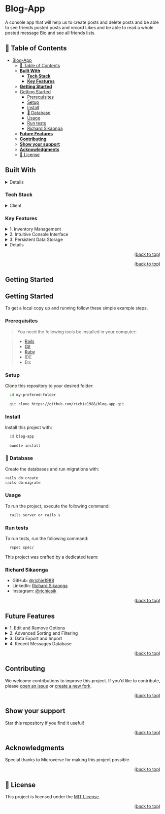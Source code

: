
<a name="Blog-App"></a>

# Blog-App <a name="Blog-App"></a>
A console app that will help us to create posts and delete posts and be able to see friends posted posts and record Likes and be able to read a whole posted message Bio and see all friends lists.

## 📗 Table of Contents <a name="table-of-contents"></a>

- [Blog-App ](#blog-app-)
  - [📗 Table of Contents ](#-table-of-contents-)
  - [**Built With** ](#built-with-)
    - [**Tech Stack**  ](#tech-stack--)
    - [**Key Features**  ](#key-features--)
  - [**Getting Started**](#getting-started)
  - [Getting Started](#getting-started-1)
    - [Prerequisites](#prerequisites)
    - [Setup](#setup)
    - [Install](#install)
    - [💾 Database](#-database)
    - [Usage](#usage)
    - [Run tests](#run-tests)
    - [Richard Sikaonga](#richard-sikaonga)
  - [**Future Features** ](#future-features-)
  - [**Contributing** ](#contributing-)
  - [**Show your support** ](#show-your-support-)
  - [**Acknowledgments** ](#acknowledgments-)
  - [📝 License ](#-license-)

## **Built With** <a name="built-with"></a>
<details>
  <!-- <summary>Client</summary> -->
    <li>Ruby on Rails</li>
    <li>PostgreSQL</li>
    <!-- <li></li> -->
</details>

### **Tech Stack**  <a name="tech-stack"></a>

<details>
  <summary>Client</summary>
    <li><a href="https://www.ruby-lang.org/en/">Ruby</a></li>
</details>

### **Key Features**  <a name="key-features"></a>

<details>
  <summary>1. Inventory Management</summary>
    <li>see post, deelet post, create post</li>
    <li>Options to list, add, and organize items.</li>
</details>
<details>
  <summary>2. Intuitive Console Interface</summary>
    <li>User-friendly menu-driven system.</li>
    <li>Seamless interaction and navigation.</li>
</details>
<details>
  <summary>3. Persistent Data Storage</summary>
    <li>Save item details using JSON files.</li>
    <li>Preserves collections between sessions.</li>
</details>
<details>
  <!-- <summary>4. Relational Database Support</summary>
    <li>Schema.sql for relational database structure.</li> -->
</details>

<p align="right">(<a href="#readme-top">back to top</a>)</p>


<!-- ## **Live Demo**<a name="live-demo"></a> -->

<!-- - Comming soon! -->
<!-- Explore the live demo through [our video presentation.]-->

<p align="right">(<a href="#readme-top">back to top</a>)</p>

## **Getting Started**<a name="getting-started"></a>


## Getting Started

To get a local copy up and running follow these simple example steps.

### Prerequisites

> You need the following tools be installed in your computer:

> - [Rails](https://guides.rubyonrails.org/)
> - [Git](https://www.linode.com/docs/guides/how-to-install-git-on-linux-mac-and-windows/)
> - [Ruby](https://github.com/microverseinc/curriculum-ruby/blob/main/simple-ruby/articles/ruby_installation_instructions.md)
> - IDE
> - Etc

### Setup

Clone this repository to your desired folder:

```sh
  cd my-prefered-folder
  
  git clone https://github.com/richie1988/blog-app.git

```

### Install

Install this project with:

```sh
  cd blog-app
  
  bundle install
```

### 💾 Database

Create the databases and run migrations with:

```sh
rails db:create
rails db:migrate
```

### Usage

To run the project, execute the following command:

```sh
  rails server or rails s
```

### Run tests

To run tests, run the following command:

```sh
  rspec spec/
```

This project was crafted by a dedicated team:

### Richard Sikaonga

- GitHub: [@richie1988](https://github.com/richie1988)
- LinkedIn: [Richard Sikaonga](https://www.linkedin.com/in/richard-sikaonga-039940275/)
- Instagram: [@richiesik](https://www.instagram.com/richiesik/)

<p align="right">(<a href="#readme-top">back to top</a>)</p>

## **Future Features** <a name="future-features"></a>

<details>
  <summary>1. Edit and Remove Options</summary>
    <li>Modify details of existing posts.</li>
    <li>Remove unwanted posts from the app.</li>
</details>
<details>
  <summary>2. Advanced Sorting and Filtering</summary>
    <li>Sort and filter items based on various posts.</li>
    <li>Enhance organization and accessibility.</li>
</details>
<details>
  <summary>3. Data Export and Import</summary>
    <li>Allow users to export and import their data.</li>
    <li>Facilitate data backup and migration.</li>
</details>
<details>
  <summary>4. Recent Messages Database</summary>
    <li>Store recent messages for reference</li>
    <li>Access a log of recent interactions.</li>
</details>

<p align="right">(<a href="#readme-top">back to top</a>)</p>


## **Contributing** <a name="contributing"></a>

We welcome contributions to improve this project. If you'd like to contribute, please [open an issue](https://github.com/richie1988/blog-app/issues) or [create a new fork](https://github.com/richie1988/blog-app/fork).

<p align="right">(<a href="#readme-top">back to top</a>)</p>

## **Show your support** <a name="support"></a>

Star this repository if you find it useful!

<p align="right">(<a href="#readme-top">back to top</a>)</p>


## **Acknowledgments** <a name="acknowledgements"></a>

Special thanks to Microverse for making this project possible.

<p align="right">(<a href="#readme-top">back to top</a>)</p>

## 📝 License <a name="license"></a>

This project is licensed under the [MIT License](./LICENSE).

<p align="right">(<a href="#readme-top">back to top</a>)</p>